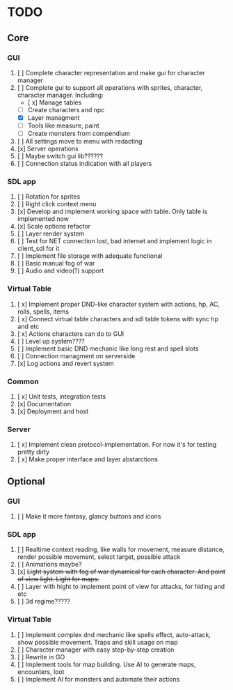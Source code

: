 # TODO

## Core

### GUI
1. [ ] Complete character representation and make gui for character manager
2. [ ] Complete gui to support all operations with sprites, character, character manager. Including:
    - [ x] Manage tables
    - [ ] Create characters and npc
    - [x] Layer managment
    - [ ] Tools like measure, paint
    - [ ] Create monsters from compendium
3. [ ] All settings move to menu with redacting
4. [x] Server operations
5. [ ] Maybe switch gui lib??????
6. [ ] Connection status indication with all players

### SDL app
1. [ ] Rotation for sprites
2. [ ] Right click context menu
3. [x] Develop and implement working space with table. Only table is implemented now
4. [x] Scale options refactor
5. [ ] Layer render system
6. [ ] Test for NET connection lost, bad internet and implement logic in client_sdl for it
7. [ ] Implement file storage with adequate functional
8. [ ] Basic manual fog of war
9. [ ] Audio and video(?) support

### Virtual Table
1. [ x] Implement proper DND-like character system with actions, hp, AC, rolls, spells, items
2. [ x] Connect virtual table characters and sdl table tokens with sync hp and etc
3. [ x] Actions characters can do to GUI
4. [ ] Level up system????
5. [ ] Implement basic DND mechanic like long rest and spell slots
6. [ ] Connection managment on serverside
7. [x] Log actions and revert system

### Common
1. [ x] Unit tests, integration tests
2. [x] Documentation
3. [x] Deployment and host

### Server
1. [ x] Implement clean protocol-implementation. For now it's for testing pretty dirty
2. [ x] Make proper interface and layer abstarctions

## Optional

### GUI
1. [ ] Make it more fantasy, glancy buttons and icons

### SDL app
1. [ ] Realtime context reading, like walls for movement, measure distance, render possible movement, select target, possible attack
2. [ ] Animations maybe?
3. [x] ~~Light system with fog of war dynamical for each character. And point of view light. Light for maps.~~
4. [ ] Layer with hight to implement point of view for attacks, for hiding and etc
5. [ ] 3d regime?????

### Virtual Table
1. [ ] Implement complex dnd mechanic like spells effect, auto-attack, show possible movement. Traps and skill usage on map
2. [ ] Character manager with easy step-by-step creation
3. [ ] Rewrite in GO
4. [ ] Implement tools for map building. Use AI to generate maps, encounters, loot
5. [ ] Implement AI for monsters and automate their actions



